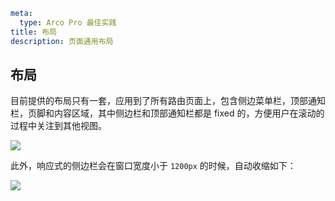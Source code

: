 ```yaml
meta:
  type: Arco Pro 最佳实践
title: 布局
description: 页面通用布局
```

## 布局

目前提供的布局只有一套，应用到了所有路由页面上，包含侧边菜单栏，顶部通知栏，页脚和内容区域，其中侧边栏和顶部通知栏都是 fixed 的，方便用户在滚动的过程中关注到其他视图。

![](https://tech-proxy.bytedance.net/tos/images/1641466112408_333f8650461ca4d0b4335a690f6b9dcf)

此外，响应式的侧边栏会在窗口宽度小于 `1200px` 的时候，自动收缩如下：

![](https://tech-proxy.bytedance.net/tos/images/1641466111807_6637633aba239dedd237782d5ee06cc8)
